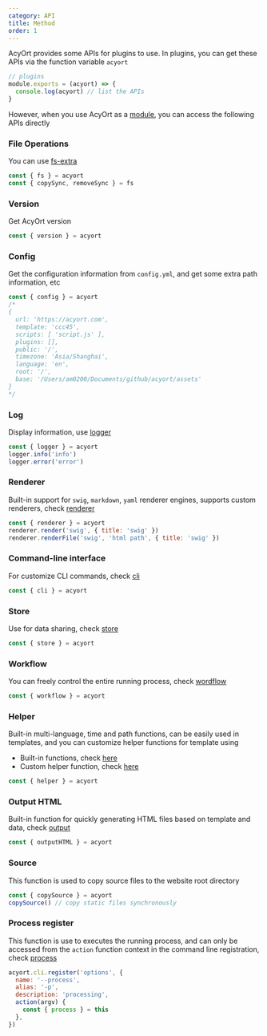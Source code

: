```yaml
---
category: API
title: Method
order: 1
---
```


AcyOrt provides some APIs for plugins to use. In plugins, you can get these APIs via the function variable `acyort`

```js
// plugins
module.exports = (acyort) => {
  console.log(acyort) // list the APIs
}
```

However, when you use AcyOrt as a [module](/api/), you can access the following APIs directly

### File Operations

You can use [fs-extra](https://github.com/jprichardson/node-fs-extra)

```js
const { fs } = acyort
const { copySync, removeSync } = fs
```

### Version

Get AcyOrt version

```js
const { version } = acyort
```

### Config

Get the configuration information from `config.yml`, and get some extra path information, etc

```js
const { config } = acyort
/*
{
  url: 'https://acyort.com',
  template: 'ccc45',
  scripts: [ 'script.js' ],
  plugins: [],
  public: '/',
  timezone: 'Asia/Shanghai',
  language: 'en',
  root: '/',
  base: '/Users/am0200/Documents/github/acyort/assets'
}
*/
```

### Log

Display information, use [logger](https://github.com/acyortjs/logger)

```js
const { logger } = acyort
logger.info('info')
logger.error('error')
```

### Renderer

Built-in support for `swig`, `markdown`, `yaml` renderer engines, supports custom renderers, check [renderer](https://github.com/acyortjs/renderer)

```js
const { renderer } = acyort
renderer.render('swig', { title: 'swig' })
renderer.renderFile('swig', 'html path', { title: 'swig' })
```

### Command-line interface

For customize CLI commands, check [cli](/api/cli/)

```js
const { cli } = acyort
```

### Store

Use for data sharing, check [store](/api/store/)

```js
const { store } = acyort
```

### Workflow

You can freely control the entire running process, check [wordflow](api/workflow/)

```js
const { workflow } = acyort
```

### Helper

Built-in multi-language, time and path functions, can be easily used in templates, and you can customize helper functions for template using

- Built-in functions, check [here](/docs/helper/)
- Custom helper function, check [here](/api/helper/)

```js
const { helper } = acyort
```

### Output HTML

Built-in function for quickly generating HTML files based on template and data, check [output](/api/output/)

```js
const { outputHTML } = acyort
```

### Source

This function is used to copy source files to the website root directory

```js
const { copySource } = acyort
copySource() // copy static files synchronously
```

### Process register

This function is use to executes the running process, and can only be accessed from the `action` function context in the command line registration, check [process](/api/process/)

```js
acyort.cli.register('options', {
  name: '--process',
  alias: '-p',
  description: 'processing',
  action(argv) {
    const { process } = this
  },
})
```
